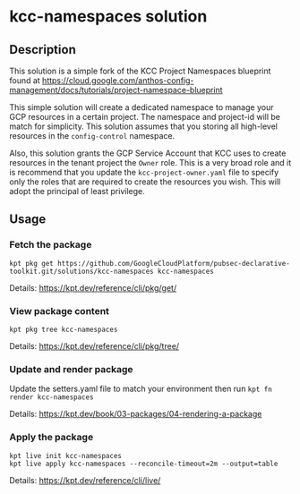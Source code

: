 # kcc-namespaces solution

## Description
This solution is a simple fork of the KCC Project Namespaces blueprint found at
https://cloud.google.com/anthos-config-management/docs/tutorials/project-namespace-blueprint

This simple solution will create a dedicated namespace to manage your GCP resources in a certain project. The namespace and project-id will be match for simplicity. This solution assumes that you storing all high-level resources in the `config-control` namespace.

Also, this solution grants the GCP Service Account that KCC uses to create resources in the tenant project the `Owner` role. This is a very broad role and it is recommend that you update the `kcc-project-owner.yaml` file to specify only the roles that are required to create the resources you wish. This will adopt the principal of least privilege.

## Usage

### **Fetch the package**
`kpt pkg get https://github.com/GoogleCloudPlatform/pubsec-declarative-toolkit.git/solutions/kcc-namespaces kcc-namespaces`

Details: https://kpt.dev/reference/cli/pkg/get/

### **View package content**
`kpt pkg tree kcc-namespaces`

Details: https://kpt.dev/reference/cli/pkg/tree/

### **Update and render package**
Update the setters.yaml file to match your environment then run
`kpt fn render kcc-namespaces`

Details: https://kpt.dev/book/03-packages/04-rendering-a-package

### **Apply the package**
```
kpt live init kcc-namespaces
kpt live apply kcc-namespaces --reconcile-timeout=2m --output=table
```
Details: https://kpt.dev/reference/cli/live/